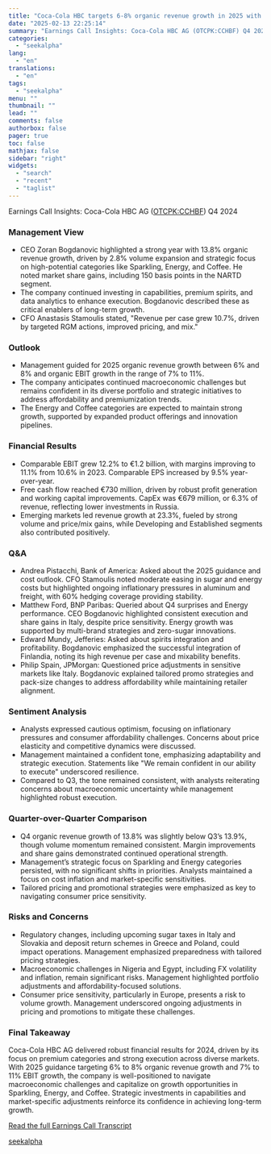 ```yaml
---
title: "Coca-Cola HBC targets 6-8% organic revenue growth in 2025 with focus on premium categories"
date: "2025-02-13 22:25:14"
summary: "Earnings Call Insights: Coca-Cola HBC AG (OTCPK:CCHBF) Q4 2024 Management View CEO Zoran Bogdanovic highlighted a strong year with 13.8% organic revenue growth, driven by 2.8% volume expansion and strategic focus on high-potential categories like Sparkling, Energy, and Coffee. He noted market share gains, including 150 basis points in the..."
categories:
  - "seekalpha"
lang:
  - "en"
translations:
  - "en"
tags:
  - "seekalpha"
menu: ""
thumbnail: ""
lead: ""
comments: false
authorbox: false
pager: true
toc: false
mathjax: false
sidebar: "right"
widgets:
  - "search"
  - "recent"
  - "taglist"
---
```


Earnings Call Insights: Coca-Cola HBC AG ([OTCPK:CCHBF](https://seekingalpha.com/symbol/CCHBF "Coca-Cola HBC AG")) Q4 2024

### Management View

* CEO Zoran Bogdanovic highlighted a strong year with 13.8% organic revenue growth, driven by 2.8% volume expansion and strategic focus on high-potential categories like Sparkling, Energy, and Coffee. He noted market share gains, including 150 basis points in the NARTD segment.
* The company continued investing in capabilities, premium spirits, and data analytics to enhance execution. Bogdanovic described these as critical enablers of long-term growth.
* CFO Anastasis Stamoulis stated, "Revenue per case grew 10.7%, driven by targeted RGM actions, improved pricing, and mix."

### Outlook

* Management guided for 2025 organic revenue growth between 6% and 8% and organic EBIT growth in the range of 7% to 11%.
* The company anticipates continued macroeconomic challenges but remains confident in its diverse portfolio and strategic initiatives to address affordability and premiumization trends.
* The Energy and Coffee categories are expected to maintain strong growth, supported by expanded product offerings and innovation pipelines.

### Financial Results

* Comparable EBIT grew 12.2% to €1.2 billion, with margins improving to 11.1% from 10.6% in 2023. Comparable EPS increased by 9.5% year-over-year.
* Free cash flow reached €730 million, driven by robust profit generation and working capital improvements. CapEx was €679 million, or 6.3% of revenue, reflecting lower investments in Russia.
* Emerging markets led revenue growth at 23.3%, fueled by strong volume and price/mix gains, while Developing and Established segments also contributed positively.

### Q&A

* Andrea Pistacchi, Bank of America: Asked about the 2025 guidance and cost outlook. CFO Stamoulis noted moderate easing in sugar and energy costs but highlighted ongoing inflationary pressures in aluminum and freight, with 60% hedging coverage providing stability.
* Matthew Ford, BNP Paribas: Queried about Q4 surprises and Energy performance. CEO Bogdanovic highlighted consistent execution and share gains in Italy, despite price sensitivity. Energy growth was supported by multi-brand strategies and zero-sugar innovations.
* Edward Mundy, Jefferies: Asked about spirits integration and profitability. Bogdanovic emphasized the successful integration of Finlandia, noting its high revenue per case and mixability benefits.
* Philip Spain, JPMorgan: Questioned price adjustments in sensitive markets like Italy. Bogdanovic explained tailored promo strategies and pack-size changes to address affordability while maintaining retailer alignment.

### Sentiment Analysis

* Analysts expressed cautious optimism, focusing on inflationary pressures and consumer affordability challenges. Concerns about price elasticity and competitive dynamics were discussed.
* Management maintained a confident tone, emphasizing adaptability and strategic execution. Statements like "We remain confident in our ability to execute" underscored resilience.
* Compared to Q3, the tone remained consistent, with analysts reiterating concerns about macroeconomic uncertainty while management highlighted robust execution.

### Quarter-over-Quarter Comparison

* Q4 organic revenue growth of 13.8% was slightly below Q3’s 13.9%, though volume momentum remained consistent. Margin improvements and share gains demonstrated continued operational strength.
* Management’s strategic focus on Sparkling and Energy categories persisted, with no significant shifts in priorities. Analysts maintained a focus on cost inflation and market-specific sensitivities.
* Tailored pricing and promotional strategies were emphasized as key to navigating consumer price sensitivity.

### Risks and Concerns

* Regulatory changes, including upcoming sugar taxes in Italy and Slovakia and deposit return schemes in Greece and Poland, could impact operations. Management emphasized preparedness with tailored pricing strategies.
* Macroeconomic challenges in Nigeria and Egypt, including FX volatility and inflation, remain significant risks. Management highlighted portfolio adjustments and affordability-focused solutions.
* Consumer price sensitivity, particularly in Europe, presents a risk to volume growth. Management underscored ongoing adjustments in pricing and promotions to mitigate these challenges.

### Final Takeaway

Coca-Cola HBC AG delivered robust financial results for 2024, driven by its focus on premium categories and strong execution across diverse markets. With 2025 guidance targeting 6% to 8% organic revenue growth and 7% to 11% EBIT growth, the company is well-positioned to navigate macroeconomic challenges and capitalize on growth opportunities in Sparkling, Energy, and Coffee. Strategic investments in capabilities and market-specific adjustments reinforce its confidence in achieving long-term growth.

[Read the full Earnings Call Transcript](https://seekingalpha.com/symbol/CCHBF/earnings/transcripts)

[seekalpha](https://seekingalpha.com/news/4408035-coca-cola-hbc-targets-6minus-8-percent-organic-revenue-growth-in-2025-with-focus-on-premium)
